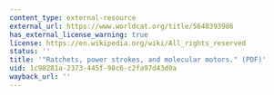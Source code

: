 ```yaml
---
content_type: external-resource
external_url: https://www.worldcat.org/title/5648393986
has_external_license_warning: true
license: https://en.wikipedia.org/wiki/All_rights_reserved
status: ''
title: '"Ratchets, power strokes, and molecular motors." (PDF)'
uid: 1c98281a-2373-445f-98c6-c2fa97d43d0a
wayback_url: ''
---
```

